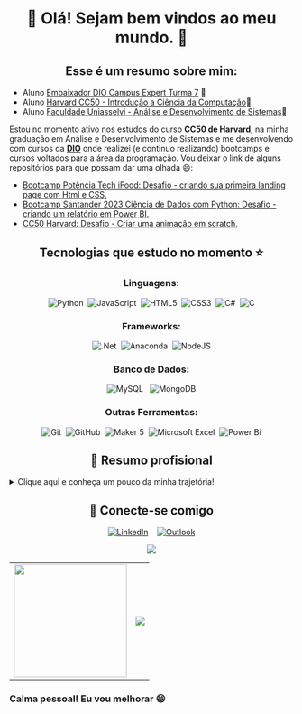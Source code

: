 <div align = "center">

# :cactus: Olá! Sejam bem vindos ao meu mundo. :cactus:

## Esse é um resumo sobre mim:
</div>

- Aluno [Embaixador DIO Campus Expert Turma 7](https://web.dio.me/track/dio-campus-expert-turma-07) 🎯
- Aluno [Harvard CC50 - Introdução a Ciência da Computação](https://ead.estudar.org.br/c/cc50/)🎯
- Aluno [Faculdade Uniasselvi - Análise e Desenvolvimento de Sistemas](https://portal.uniasselvi.com.br/graduacao/tecnologo/analise-e-desenvolvimento-de-sistemas/ead?gclid=Cj0KCQjw2a6wBhCVARIsABPeH1tVNd-ehZz7_WkqhMTbH-PQWKxDXyD6onpEsvsPTDQQWWhyCCasrdgaAhlMEALw_wcB)🎯

Estou no momento ativo nos estudos do curso <b>CC50 de Harvard</b>, na minha graduação em Análise e Desenvolvimento de Sistemas e me desenvolvendo com cursos da <b>[DIO](https://www.dio.me/)</b> onde realizei (e continuo realizando) bootcamps e cursos voltados para a área da programação.  Vou deixar o link de alguns repositórios para que possam dar uma olhada :smile::

- [Bootcamp Potência Tech iFood: Desafio - criando sua primeira landing page com Html e CSS.](https://github.com/JaimeMoreira/trilha-css-desafio-01)
- [Bootcamp Santander 2023 Ciência de Dados com Python: Desafio - criando um relatório em Power BI.](https://github.com/JaimeMoreira/Desafio-DIO-PBI)
- [CC50 Harvard: Desafio - Criar uma animação em scratch.](https://github.com/JaimeMoreira/scratch-Desafio)

<div align = "center">

## Tecnologias que estudo no momento :star:

### Linguagens:
![Python](https://img.shields.io/badge/python-3670A0?style=for-the-badge&logo=python&logoColor=ffdd54)&nbsp;&nbsp;![JavaScript](https://img.shields.io/badge/javascript-%23323330.svg?style=for-the-badge&logo=javascript&logoColor=%23F7DF1E)&nbsp;&nbsp;![HTML5](https://img.shields.io/badge/html5-%23E34F26.svg?style=for-the-badge&logo=html5&logoColor=white)&nbsp;&nbsp;![CSS3](https://img.shields.io/badge/css3-%231572B6.svg?style=for-the-badge&logo=css3&logoColor=white)&nbsp;&nbsp;![C#](https://img.shields.io/badge/c%23-%23239120.svg?style=for-the-badge&logo=csharp&logoColor=white)&nbsp;&nbsp;![C](https://img.shields.io/badge/c-%2300599C.svg?style=for-the-badge&logo=c&logoColor=white)

### Frameworks:

![.Net](https://img.shields.io/badge/.NET-5C2D91?style=for-the-badge&logo=.net&logoColor=white)&nbsp;&nbsp;![Anaconda](https://img.shields.io/badge/Anaconda-%2344A833.svg?style=for-the-badge&logo=anaconda&logoColor=white)&nbsp;&nbsp;![NodeJS](https://img.shields.io/badge/node.js-6DA55F?style=for-the-badge&logo=node.js&logoColor=white)

### Banco de Dados:

![MySQL](https://img.shields.io/badge/mysql-%2300f.svg?style=for-the-badge&logo=mysql&logoColor=white)&nbsp;&nbsp; ![MongoDB](https://img.shields.io/badge/MongoDB-%234ea94b.svg?style=for-the-badge&logo=mongodb&logoColor=white)

### Outras Ferramentas:

![Git](https://img.shields.io/badge/git-%23F05033.svg?style=for-the-badge&logo=git&logoColor=white)&nbsp;&nbsp;![GitHub](https://img.shields.io/badge/github-%23121011.svg?style=for-the-badge&logo=github&logoColor=white)&nbsp;
<img alt="Maker 5" src="https://img.shields.io/badge/-maker_5-2C6CAF?&logoColor=white&style=for-the-badge"/>&nbsp;
![Microsoft Excel](https://img.shields.io/badge/Microsoft_Excel-217346?style=for-the-badge&logo=microsoft-excel&logoColor=white)&nbsp;&nbsp;![Power Bi](https://img.shields.io/badge/power_bi-F2C811?style=for-the-badge&logo=powerbi&logoColor=black)
</div>

<div align = "center">

## :evergreen_tree: Resumo profisional
</div>

<details>

<summary> Clique aqui e conheça um pouco da minha trajetória! </summary>

Me chamo <b>Jaime Moreira</b>, sou de Salvador- Ba e atualmente estou no processo de graduação em Análise e Desenvolvimento de Sistemas (2° período). Trabalhei durante 6 anos como Analista de Suporte Service Desk na Secretaria de Segurança Pública da Bahia, onde tive a oportunidade de aprender sobre Manutenção preventiva e corretiva de hardwares como: 

- Impressoras, câmeras, scanners, PC's, e dispositivos de segurança biométrica.

Aprendi muito também sobre: 

- Redes, protocolos, Firewalls como CISCO ASA e Fortigate :lock:, sistemas como GLPI, Nagvis,Antivírus McAfee, Zabbix, AnyDesk, TeamView, Spark e hardwares biométricos, onde realizava instalação, treinamento e manutenção.

Após essa maravilhosa experiência, em Março de 2023, parti para outra área, a de técnico administrativo na Secretaria de Educação da Bahia, onde permaneci durante 1 ano, e durante esse tempo iniciei também meus estudos na área da Programação. Buscando me aprimorar cada dia mais, desenvolvi ( e continuo me aprimorando) habilidades com ferramentas como: Power BI, Google Sheets e Excel Avançado, para manipulação e visualização de dados através de gráficos e layouts simples de serem compreendidos. Nos estudos para me tornar um desenvolvedor, estou me empenhando nos estudos de HTML5, CSS, JavaScript, Python, MySQL entre outras ferramentas. Estou buscando uma nova posição de trabalho, voltado para área de Desenvolvimento.

</details>

<div align = "center">

## :link: Conecte-se comigo 

[![LinkedIn](https://img.shields.io/badge/linkedin-%230077B5.svg?style=for-the-badge&logo=linkedin&logoColor=white)](https://www.linkedin.com/in/jaime-moreira-a6a69a266/)&nbsp;&nbsp;&nbsp;&nbsp;[![Outlook](https://img.shields.io/badge/Microsoft_Outlook-0078D4?style=for-the-badge&logo=microsoft-outlook&logoColor=white)](mailto:jaime.moreira1995@outlook.com)
<br>


<img src="https://capsule-render.vercel.app/api?type=waving&color=gradient&height=100%&width=300%&section=footer"/>
</div>

<table cellpadding="0">
    <tr style="padding: 0">
      <!-- GitHub Stats Card -->  
      <td valign="top">
        <img height="200" src="https://github-readme-stats.vercel.app/api?username=JaimeMoreira&show_icons=true&theme=radical#gh-dark-mode-only"/>
      </td>
      <td>
        <img src="https://github-readme-streak-stats.herokuapp.com/?user=JaimeMoreira&hide_border=true&date_format=M%20j%5B%2C%20Y%5D&theme=radical&stroke=2D3742&ring=6bbbca&fire=6bbbca&currStreakNum=fff&sideNums=6bbbca&currStreakLabel=6bbbca&sideLabels=fff&dates=fff">
      </td>
    </tr>
  </table>



### Calma pessoal! Eu vou melhorar :smile:

<!---
JaimeMoreira/JaimeMoreira is a ✨ special ✨ repository because its `README.md` (this file) appears on your GitHub profile.
You can click the Preview link to take a look at your changes.
--->
